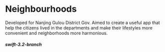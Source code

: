 # Neighbourhoods
Developed for Nanjing Gulou District Gov.  Aimed to create a useful app that help the citizens lived in the departments and make their lifestyles more convenient and neighborhoods more harmonious.

##### swift-3.2-branch



